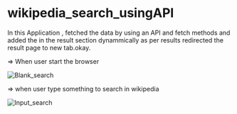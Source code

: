 # wikipedia_search_usingAPI
In this Application , fetched the data by using an API and fetch methods and
added the in the result section dynammically as per results 
redirected the result page to new tab.okay.

=> When user start the browser 

![Blank_search](https://user-images.githubusercontent.com/48233777/231992781-3bd8a5fc-713e-4203-8612-9baa2ec3f775.png)

=> when user type something to search in wikipedia 


![Input_search](https://user-images.githubusercontent.com/48233777/231993082-957d192c-6dcd-4f74-9ab9-4c99bc96d69c.png)

